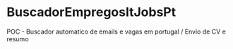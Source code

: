 # BuscadorEmpregosItJobsPt
POC - Buscador automatico de emails e vagas em portugal / Envio de CV e resumo

